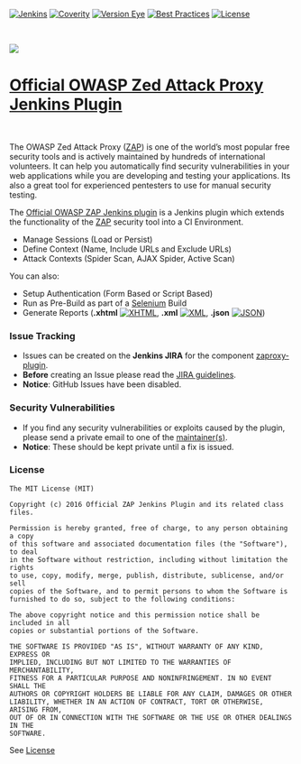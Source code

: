 [![Jenkins](https://jenkins.ci.cloudbees.com/buildStatus/icon?job=plugins/zaproxy-plugin)](https://jenkins.ci.cloudbees.com/job/plugins/job/zaproxy-plugin/)
[![Coverity](https://scan.coverity.com/projects/10792/badge.svg)](https://scan.coverity.com/projects/zaproxy-plugin)
[![Version Eye](https://www.versioneye.com/user/projects/5827738df09d22004a1d65b5/badge.svg)](https://www.versioneye.com/user/projects/5827738df09d22004a1d65b5)
[![Best Practices](https://bestpractices.coreinfrastructure.org/projects/482/badge)](https://bestpractices.coreinfrastructure.org/projects/482)
[![License](https://img.shields.io/badge/license-MIT-blue.svg)](https://github.com/jenkinsci/zaproxy-plugin/blob/master/LICENSE)

<br />

<a href='https://www.owasp.org/index.php/OWASP_Zed_Attack_Proxy_Project' align="top"><img align="left" src='https://www.owasp.org/images/1/11/Zap128x128.png'></a>

<br />

[Official OWASP Zed Attack Proxy Jenkins Plugin](https://wiki.jenkins-ci.org/display/JENKINS/zaproxy+plugin)
==============================================

<br />

The OWASP Zed Attack Proxy ([ZAP](https://www.owasp.org/index.php/OWASP_Zed_Attack_Proxy_Project)) is one of the world’s most popular free security tools and is actively maintained by hundreds of international volunteers. It can help you automatically find security vulnerabilities in your web applications while you are developing and testing your applications. Its also a great tool for experienced pentesters to use for manual security testing.

The [Official OWASP ZAP Jenkins plugin](https://wiki.jenkins-ci.org/display/JENKINS/zaproxy+plugin) is a Jenkins plugin which extends the functionality of the [ZAP](https://www.owasp.org/index.php/OWASP_Zed_Attack_Proxy_Project) security tool into a CI Environment.

  - Manage Sessions (Load or Persist)
  - Define Context (Name, Include URLs and Exclude URLs)
  - Attack Contexts (Spider Scan, AJAX Spider, Active Scan) 

You can also:
  - Setup Authentication (Form Based or Script Based)
  - Run as Pre-Build as part of a [Selenium](http://docs.seleniumhq.org/) Build
  - Generate Reports (**.xhtml** [![XHTML](https://wiki.jenkins-ci.org/download/attachments/102662470/html.png)](http://www.w3schools.com/html/html_xhtml.asp), **.xml** [![XML](https://wiki.jenkins-ci.org/download/attachments/102662470/xml.png)](http://www.w3schools.com/xml/default.asp), **.json** [![JSON](https://wiki.jenkins-ci.org/download/attachments/102662470/json.png)](http://www.w3schools.com/js/js_json_intro.asp))

### Issue Tracking

* Issues can be created on the <b>Jenkins JIRA</b> for the component [zaproxy-plugin](https://issues.jenkins-ci.org/browse/JENKINS-39416?jql=project%20%3D%20JENKINS%20AND%20status%20in%20(Open%2C%20%22In%20Progress%22%2C%20Reopened)%20AND%20component%20%3D%20zaproxy-plugin).
* <b>Before</b> creating an Issue please read the [JIRA guidelines](https://wiki.jenkins-ci.org/display/JENKINS/How+to+report+an+issue).
* <b>Notice</b>: GitHub Issues have been disabled.

### Security Vulnerabilities

* If you find any security vulnerabilities or exploits caused by the plugin, please send a private email to one of the [maintainer(s)](https://wiki.jenkins-ci.org/display/JENKINS/zaproxy+plugin#zaproxyplugin-PluginInformation).
* <b>Notice</b>: These should be kept private until a fix is issued.

### License

	The MIT License (MIT)
	
	Copyright (c) 2016 Official ZAP Jenkins Plugin and its related class files.
	
	Permission is hereby granted, free of charge, to any person obtaining a copy
	of this software and associated documentation files (the "Software"), to deal
	in the Software without restriction, including without limitation the rights
	to use, copy, modify, merge, publish, distribute, sublicense, and/or sell
	copies of the Software, and to permit persons to whom the Software is
	furnished to do so, subject to the following conditions:
	
	The above copyright notice and this permission notice shall be included in all
	copies or substantial portions of the Software.
	
	THE SOFTWARE IS PROVIDED "AS IS", WITHOUT WARRANTY OF ANY KIND, EXPRESS OR
	IMPLIED, INCLUDING BUT NOT LIMITED TO THE WARRANTIES OF MERCHANTABILITY,
	FITNESS FOR A PARTICULAR PURPOSE AND NONINFRINGEMENT. IN NO EVENT SHALL THE
	AUTHORS OR COPYRIGHT HOLDERS BE LIABLE FOR ANY CLAIM, DAMAGES OR OTHER
	LIABILITY, WHETHER IN AN ACTION OF CONTRACT, TORT OR OTHERWISE, ARISING FROM,
	OUT OF OR IN CONNECTION WITH THE SOFTWARE OR THE USE OR OTHER DEALINGS IN THE
	SOFTWARE.


See [License](LICENSE)
